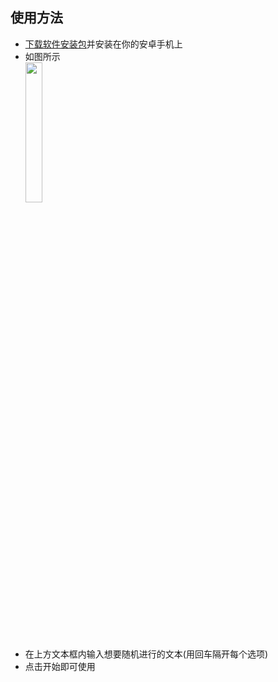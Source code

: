 ## 使用方法
- [下载软件安装包](https://github.com/Hgnim/RandomOptions/releases/latest)并安装在你的安卓手机上
- 如图所示<br/>
  <img src="https://github.com/user-attachments/assets/59bdde26-b517-42b8-8245-208bc0266083"  width="24%" />
- 在上方文本框内输入想要随机进行的文本(用回车隔开每个选项)
- 点击开始即可使用

